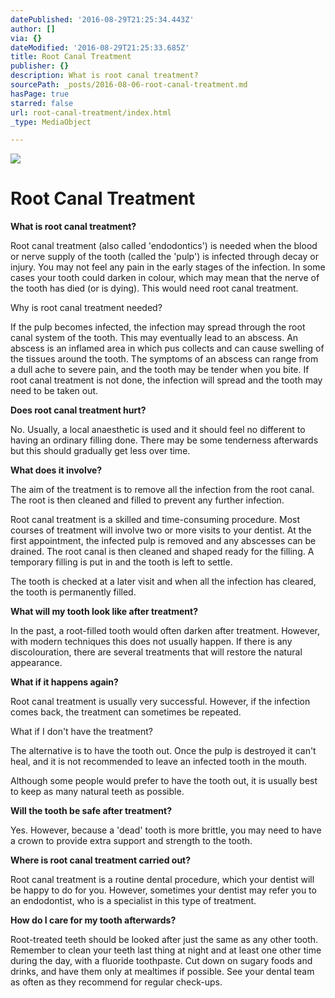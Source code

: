 ```yaml
---
datePublished: '2016-08-29T21:25:34.443Z'
author: []
via: {}
dateModified: '2016-08-29T21:25:33.685Z'
title: Root Canal Treatment
publisher: {}
description: What is root canal treatment?
sourcePath: _posts/2016-08-06-root-canal-treatment.md
hasPage: true
starred: false
url: root-canal-treatment/index.html
_type: MediaObject

---
```

![](https://the-grid-user-content.s3-us-west-2.amazonaws.com/b4c1fad9-2282-4c61-8a7b-d1addbe4b465.jpg)

# Root Canal Treatment

**What is root canal treatment?**

Root canal treatment (also called 'endodontics') is needed when the blood or nerve supply of the tooth (called the 'pulp') is infected through decay or injury. You may not feel any pain in the early stages of the infection. In some cases your tooth could darken in colour, which may mean that the nerve of the tooth has died (or is dying). This would need root canal treatment.

Why is root canal treatment needed?

If the pulp becomes infected, the infection may spread through the root canal system of the tooth. This may eventually lead to an abscess. An abscess is an inflamed area in which pus collects and can cause swelling of the tissues around the tooth. The symptoms of an abscess can range from a dull ache to severe pain, and the tooth may be tender when you bite. If root canal treatment is not done, the infection will spread and the tooth may need to be taken out.

**Does root canal treatment hurt?**

No. Usually, a local anaesthetic is used and it should feel no different to having an ordinary filling done. There may be some tenderness afterwards but this should gradually get less over time.

**What does it involve?**

The aim of the treatment is to remove all the infection from the root canal. The root is then cleaned and filled to prevent any further infection.

Root canal treatment is a skilled and time-consuming procedure. Most courses of treatment will involve two or more visits to your dentist. At the first appointment, the infected pulp is removed and any abscesses can be drained. The root canal is then cleaned and shaped ready for the filling. A temporary filling is put in and the tooth is left to settle.

The tooth is checked at a later visit and when all the infection has cleared, the tooth is permanently filled.

**What will my tooth look like after treatment?**

In the past, a root-filled tooth would often darken after treatment. However, with modern techniques this does not usually happen. If there is any discolouration, there are several treatments that will restore the natural appearance.

**What if it happens again?**

Root canal treatment is usually very successful. However, if the infection comes back, the treatment can sometimes be repeated.

What if I don't have the treatment?

The alternative is to have the tooth out. Once the pulp is destroyed it can't heal, and it is not recommended to leave an infected tooth in the mouth.

Although some people would prefer to have the tooth out, it is usually best to keep as many natural teeth as possible.

**Will the tooth be safe after treatment?**

Yes. However, because a 'dead' tooth is more brittle, you may need to have a crown to provide extra support and strength to the tooth.

**Where is root canal treatment carried out?**

Root canal treatment is a routine dental procedure, which your dentist will be happy to do for you. However, sometimes your dentist may refer you to an endodontist, who is a specialist in this type of treatment.

**How do I care for my tooth afterwards?**

Root-treated teeth should be looked after just the same as any other tooth. Remember to clean your teeth last thing at night and at least one other time during the day, with a fluoride toothpaste. Cut down on sugary foods and drinks, and have them only at mealtimes if possible. See your dental team as often as they recommend for regular check-ups.
